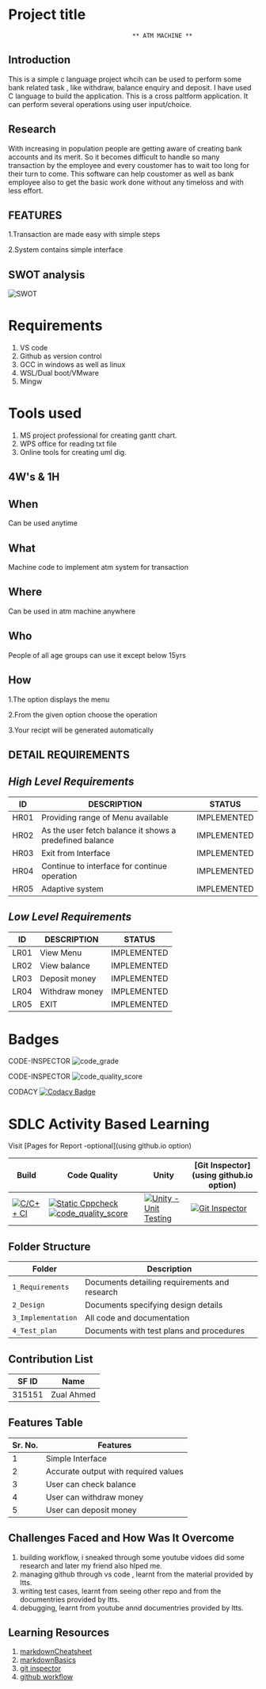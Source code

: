# Project title
                                       ** ATM MACHINE **

## Introduction
  This is a simple c language project whcih can be used to perform some bank related task , like withdraw, balance enquiry and deposit. I have used  C language to build the application. This is a cross paltform application. It can perform several operations using user input/choice. 
     
## Research

With increasing in population people are getting aware of creating bank accounts and its merit. So it becomes difficult to handle so many transaction by the employee and every coustomer has to wait too long for their turn to come. This software can help coustomer as well as bank employee also to get the basic work done without any timeloss and with less effort.

## FEATURES
 1.Transaction are made easy with simple steps
 
 2.System contains simple interface 
 
 ## SWOT analysis
 
 ![SWOT](https://user-images.githubusercontent.com/49717147/125602923-09304357-a40a-4140-9175-aa3d5bc1f747.png)

# Requirements
1. VS code
2. Github as version control
3. GCC in windows as well as linux
4. WSL/Dual boot/VMware
5. Mingw

# Tools used
1. MS project professional for creating gantt chart.
2. WPS office for reading txt file
3. Online tools for creating uml dig.

## 4W's & 1H
 
## When
   Can be used anytime
   
## What
   Machine code to implement atm system for transaction

## Where
   Can be used in atm machine anywhere

## Who
   People of all age groups can use it except below 15yrs

## How
1.The option displays the menu

2.From the given option choose the operation

3.Your recipt will be generated automatically

## DETAIL REQUIREMENTS
## *High Level Requirements* 
ID  | DESCRIPTION                           | STATUS
----|---------------------------------------|-------
HR01| Providing range of Menu available     | IMPLEMENTED
HR02| As the user fetch balance it shows a predefined balance | IMPLEMENTED
HR03| Exit from Interface | IMPLEMENTED
HR04| Continue to interface for continue operation | IMPLEMENTED
HR05| Adaptive system | IMPLEMENTED

## *Low Level Requirements* 
ID  | DESCRIPTION                           | STATUS
----|---------------------------------------|-------
LR01| View Menu   | IMPLEMENTED
LR02| View balance | IMPLEMENTED
LR03| Deposit money | IMPLEMENTED
LR04|Withdraw money | IMPLEMENTED
LR05| EXIT| IMPLEMENTED



# Badges

   CODE-INSPECTOR  ![code_grade](https://www.code-inspector.com/project/25122/status/svg)
 
   CODE-INSPECTOR  ![code_quality_score](https://www.code-inspector.com/project/25122/score/svg)


   CODACY  [![Codacy Badge](https://app.codacy.com/project/badge/Grade/e04653caca82466eb906cfad5c9149d2)](https://www.codacy.com/gh/Zualahmed/LTTS-C-project/dashboard?utm_source=github.com&amp;utm_medium=referral&amp;utm_content=Zualahmed/LTTS-C-project&amp;utm_campaign=Badge_Grade)




# SDLC Activity Based Learning

Visit [Pages for Report -optional](using github.io option)

| Build                                                                                                                                                                       | Code Quality                                                                                                                                                                                                                                                                                                                                                                                             | Unity                                                                                                                                                                                   | [Git Inspector](using github.io option)                                                                                                                                                        |
| --------------------------------------------------------------------------------------------------------------------------------------------------------------------------- | -------------------------------------------------------------------------------------------------------------------------------------------------------------------------------------------------------------------------------------------------------------------------------------------------------------------------------------------------------------------------------------------------------- | --------------------------------------------------------------------------------------------------------------------------------------------------------------------------------------- | ---------------------------------------------------------------------------------------------------------------------------------------------------------------------------------------------- |
| [![C/C++ CI](https://github.com/Zualahmed/LTTS-C-project/actions/workflows/c-cpp.yml/badge.svg)](https://github.com/Zualahmed/LTTS-C-project/actions/workflows/c-cpp.yml) | [![Static Cppcheck](https://github.com/Zualahmed/LTTS-C-project/actions/workflows/cppcheck.yml/badge.svg)![code_quality_score](https://www.code-inspector.com/project/25122/score/svg)](https://github.com/Zualahmed/LTTS-C-project/actions/workflows/cppcheck.yml) | [![Unity - Unit Testing](https://github.com/Zualahmed/LTTS-C-project/actions/workflows/unity.yml/badge.svg)](https://github.com/Zualahmed/LTTS-C-project/actions/workflows/unity.yml) | [![Git Inspector](https://github.com/Zualahmed/LTTS-C-project/actions/workflows/gitinspector.yml/badge.svg)](https://github.com/Zualahmed/LTTS-C-project/actions/workflows/gitinspector.yml) |

## Folder Structure

| Folder             | Description                                   |
| ------------------ | --------------------------------------------- |
| `1_Requirements`   | Documents detailing requirements and research |
| `2_Design`         | Documents specifying design details           |
| `3_Implementation` | All code and documentation                    |
| `4_Test_plan`      | Documents with test plans and procedures      |

## Contribution List

| SF ID  | Name          | 
|--------|-------------- |
| 315151 | Zual Ahmed    | 

## Features Table 

|Sr. No. | Features                             |
|--------|------------------------------------  |
| 1      | Simple Interface                     |
| 2      | Accurate output with required values |
| 3      | User can check balance               |
| 4      | User can withdraw money              |
| 5      | User can deposit money               |

## Challenges Faced and How Was It Overcome

1. building workflow, i sneaked through some youtube vidoes did some research and later my friend also hlped me.
2. managing github through vs code , learnt from the material provided by ltts.
3. writing test cases, learnt from seeing other repo and from the documentries provided by ltts.
4. debugging, learnt from youtube annd documentries provided by ltts.

## Learning Resources

1. [markdownCheatsheet](https://github.com/adam-p/markdown-here/wiki/Markdown-Cheatsheet)
2. [markdownBasics](https://guides.github.com/features/mastering-markdown/)
3. [git inspector](https://github.com/ejwa/gitinspector.git)
4. [github workflow](https://docs.github.com/en/actions/learn-github-action)
